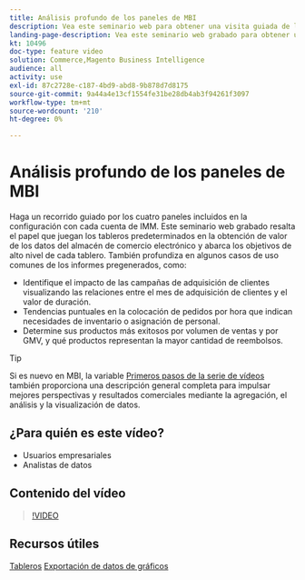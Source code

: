 ```yaml
---
title: Análisis profundo de los paneles de MBI
description: Vea este seminario web para obtener una visita guiada de los cuatro paneles incluidos en la configuración con cada cuenta de IMM.
landing-page-description: Vea este seminario web grabado para obtener una visita guiada de los cuatro paneles incluidos en la configuración con cada cuenta de IMM.
kt: 10496
doc-type: feature video
solution: Commerce,Magento Business Intelligence
audience: all
activity: use
exl-id: 87c2728e-c187-4bd9-abd8-9b878d7d8175
source-git-commit: 9a44a4e13cf1554fe31be28db4ab3f94261f3097
workflow-type: tm+mt
source-wordcount: '210'
ht-degree: 0%

---
```


# Análisis profundo de los paneles de MBI

Haga un recorrido guiado por los cuatro paneles incluidos en la configuración con cada cuenta de IMM. Este seminario web grabado resalta el papel que juegan los tableros predeterminados en la obtención de valor de los datos del almacén de comercio electrónico y abarca los objetivos de alto nivel de cada tablero. También profundiza en algunos casos de uso comunes de los informes pregenerados, como:

- Identifique el impacto de las campañas de adquisición de clientes visualizando las relaciones entre el mes de adquisición de clientes y el valor de duración.
- Tendencias puntuales en la colocación de pedidos por hora que indican necesidades de inventario o asignación de personal.
- Determine sus productos más exitosos por volumen de ventas y por GMV, y qué productos representan la mayor cantidad de reembolsos.

>[!TIP]
>
>Si es nuevo en MBI, la variable [Primeros pasos de la serie de vídeos](./../1-overview.md) también proporciona una descripción general completa para impulsar mejores perspectivas y resultados comerciales mediante la agregación, el análisis y la visualización de datos.

## ¿Para quién es este vídeo?

- Usuarios empresariales
- Analistas de datos

## Contenido del vídeo

>[!VIDEO](https://video.tv.adobe.com/v/343498?quality=12&learn=on)

## Recursos útiles

[Tableros](https://docs.magento.com/mbi/data-user/dashboards/ess-dashboards.html)
[Exportación de datos de gráficos](https://docs.magento.com/mbi/data-user/export-data/exp-chart-dash.html)
